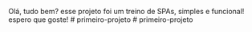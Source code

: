 Olá, tudo bem?
esse projeto foi um treino de SPAs, simples e funcional!
espero que goste!
 #   p r i m e i r o - p r o j e t o  
 #   p r i m e i r o - p r o j e t o  
 